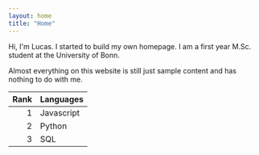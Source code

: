 ```yaml
---
layout: home
title: "Home"
---
```


Hi, I'm Lucas. I started to build my own homepage. I am a first year M.Sc. student at the University of Bonn.

Almost everything on this website is still just sample content and has nothing to do with me.

| Rank | Languages |
|-----:|-----------|
|     1| Javascript|
|     2| Python    |
|     3| SQL       |

